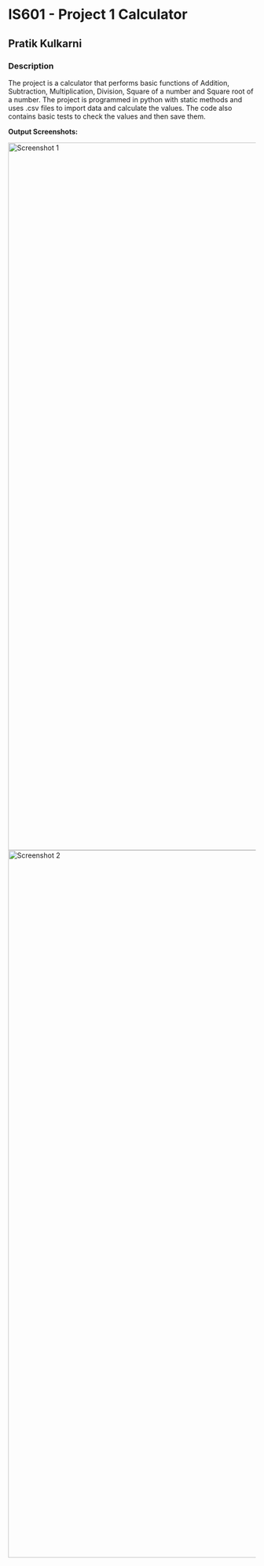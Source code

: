# __IS601 - Project 1 Calculator__

## __Pratik Kulkarni__

### __Description__

The project is a calculator that performs basic functions of Addition, Subtraction, Multiplication, Division, Square of a number and Square root of a number. The project is programmed in python with static methods and uses .csv files to import data and calculate the values. The code also contains basic tests to check the values and then save them.


__Output Screenshots:__

<img width="1440" alt="Screenshot 1" src="https://user-images.githubusercontent.com/83378087/124577254-17389700-de1b-11eb-829e-218d9fc08f2e.png">


<img width="1440" alt="Screenshot 2" src="https://user-images.githubusercontent.com/83378087/124577761-8f9f5800-de1b-11eb-8e7e-4d6740012b3b.png">


